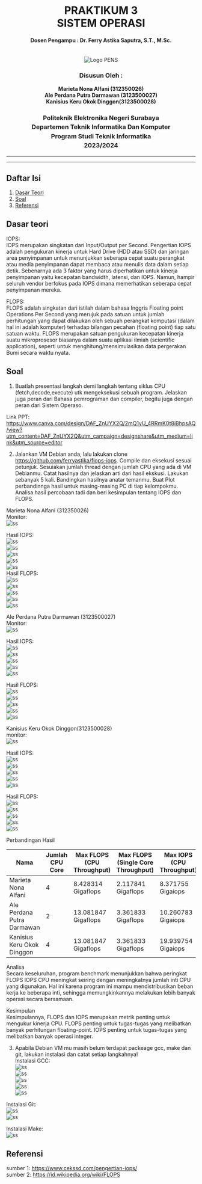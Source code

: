<div align="center">
  <h1 style="text-align: center;font-weight: bold">PRAKTIKUM 3<br>SISTEM OPERASI</h1>
  <h4 style="text-align: center;">Dosen Pengampu : Dr. Ferry Astika Saputra, S.T., M.Sc.</h4>
</div>
<br />
<div align="center">
  <img src="https://upload.wikimedia.org/wikipedia/id/4/44/Logo_PENS.png" alt="Logo PENS">
  <h3 style="text-align: center;">Disusun Oleh : </h3>
  <p style="text-align: center;">
    <strong>Marieta Nona Alfani (312350026) </strong><br>
    <strong>Ale Perdana Putra Darmawan (3123500027) </strong><br>
    <strong>Kanisius Keru Okok Dinggon(3123500028)</strong>
  </p>
<h3 style="text-align: center;line-height: 1.5">Politeknik Elektronika Negeri Surabaya<br>Departemen Teknik Informatika Dan Komputer<br>Program Studi Teknik Informatika<br>2023/2024</h3>
  <hr><hr>
</div>

## Daftar Isi
1. [Dasar Teori](#Dasar-teori)
2. [Soal](#soal)
3. [Referensi](#Referensi)

## Dasar teori
IOPS:</br>
IOPS merupakan singkatan dari Input/Output per Second. Pengertian IOPS adalah pengukuran kinerja untuk Hard Drive (HDD atau SSD) dan jaringan area penyimpanan untuk menunjukkan seberapa cepat suatu perangkat atau media penyimpanan dapat membaca atau menulis data dalam setiap detik.
Sebenarnya ada 3 faktor yang harus diperhatikan untuk kinerja penyimpanan yaitu kecepatan bandwidth, latensi, dan IOPS. Namun, hampir seluruh vendor berfokus pada IOPS dimana memerhatikan seberapa cepat penyimpanan mereka.

FLOPS:</br>
FLOPS adalah singkatan dari istilah dalam bahasa Inggris Floating point Operations Per Second yang merujuk pada satuan untuk jumlah perhitungan yang dapat dilakukan oleh sebuah perangkat komputasi (dalam hal ini adalah komputer) terhadap bilangan pecahan (floating point) tiap satu satuan waktu. FLOPS merupakan satuan pengukuran kecepatan kinerja suatu mikroprosesor biasanya dalam suatu aplikasi ilmiah (scientific application), seperti untuk menghitung/mensimulasikan data pergerakan Bumi secara waktu nyata.

## Soal
1. Buatlah presentasi langkah demi langkah tentang siklus CPU (fetch,decode,execute) utk mengeksekusi sebuah program. Jelaskan juga peran dari Bahasa pemrograman dan compiler, begitu juga dengan peran dari Sistem Operaso. 


Link PPT: https://www.canva.com/design/DAF_ZnUYX2Q/2mQ1yU_4RRmK0t8iBhpsAQ/view?utm_content=DAF_ZnUYX2Q&utm_campaign=designshare&utm_medium=link&utm_source=editor


2. Jalankan VM Debian anda, lalu lakukan clone https://github.com/ferryastika/flops-iops. Compile dan eksekusi sesuai petunjuk. Sesuiakan jumlah thread dengan jumlah CPU yang ada di VM Debianmu. Catat hasilnya dan jelaskan arti dari hasil ekskusi. Lakukan sebanyak 5 kali. Bandingkan hasilnya anatar temanmu. Buat Plot perbandinnga hasil untuk masing-masing PC di tiap kelompokmu. Analisa hasil percobaan tadi dan beri kesimpulan tentang IOPS dan FLOPS.

Marieta Nona Alfani (312350026)</br>
Monitor:</br>
![ss](assets/monitor/1fani.jpg)</br>

Hasil IOPS:</br>
![ss](assets/iops/1fani.jpg)</br>
![ss](assets/iops/2fani.jpg)</br>
![ss](assets/iops/3fani.jpg)</br>
![ss](assets/iops/4fani.jpg)</br>
![ss](assets/iops/5fani.jpg)</br>
Hasil FLOPS:</br>
![ss](assets/flops/1fani.jpg)</br>
![ss](assets/flops/2fani.jpg)</br>
![ss](assets/flops/3fani.jpg)</br>
![ss](assets/flops/4fani.jpg)</br>
![ss](assets/flops/5fani.jpg)</br>

Ale Perdana Putra Darmawan (3123500027)</br>
Monitor:</br>
![ss](assets/monitor/1ale.png)</br>

Hasil IOPS:</br>
![ss](assets/iops/1ale.png)</br>
![ss](assets/iops/2ale.png)</br>
![ss](assets/iops/3ale.png)</br>
![ss](assets/iops/4ale.png)</br>
![ss](assets/iops/5ale.png)</br>

Hasil FLOPS:</br>
![ss](assets/flops/1ale.png)</br>
![ss](assets/flops/2ale.png)</br>
![ss](assets/flops/3ale.png)</br>
![ss](assets/flops/4ale.png)</br>
![ss](assets/flops/5ale.png)</br>

Kanisius Keru Okok Dinggon(3123500028)</br>
monitor:</br>
![ss](assets/monitor/CPU.png)</br>

Hasil IOPS:</br>
![ss](assets/iops/iops1.png)</br>
![ss](assets/iops/iops2.png)</br>
![ss](assets/iops/iops3.png)</br>
![ss](assets/iops/iops4.png)</br>
![ss](assets/iops/iops5.png)</br>

Hasil FLOPS:</br>
![ss](assets/flops/flops1.png)</br>
![ss](assets/flops/flops2.png)</br>
![ss](assets/flops/flops3.png)</br>
![ss](assets/flops/flops4.png)</br>
![ss](assets/flops/flops5.png)</br>

Perbandingan Hasil</br>

Nama | Jumlah CPU Core | Max FLOPS (CPU Throughput) | Max FLOPS (Single Core Throughput) | Max IOPS (CPU Throughput) | Max IOPS (Single Core Throughput)
|---|---|---|---|---|---|
| Marieta Nona Alfani | 4 | 8.428314 Gigaflops | 2.117841 Gigaflops | 8.371755 Gigaiops | 2.113608 Gigaiops |
| Ale Perdana Putra Darmawan | 2 | 13.081847 Gigaflops | 3.361833 Gigaflops | 10.260783 Gigaiops | 2.583856 Gigaiops |
| Kanisius Keru Okok Dinggon | 4 | 13.081847 Gigaflops | 3.361833 Gigaflops | 19.939754 Gigaiops | 4.992624 Gigaiops |

Analisa</br>
Secara keseluruhan, program benchmark menunjukkan bahwa peringkat FLOPS IOPS CPU meningkat seiring dengan meningkatnya jumlah inti CPU yang digunakan. Hal ini karena program ini mampu mendistribusikan beban kerja ke beberapa inti, sehingga memungkinkannya melakukan lebih banyak operasi secara bersamaan.

Kesimpulan</br>
Kesimpulannya, FLOPS dan IOPS merupakan metrik penting untuk mengukur kinerja CPU. FLOPS penting untuk tugas-tugas yang melibatkan banyak perhitungan floating-point. IOPS penting untuk tugas-tugas yang melibatkan banyak operasi integer.

3. Apabila Debian VM mu masih belum terdapat packeage gcc, make dan git, lakukan instalasi dan catat setiap langkahnya!</br>
Instalasi GCC:</br>
![ss](assets/gcc/1.png)</br>
![ss](assets/gcc/2.png)</br>
![ss](assets/gcc/3.png)</br>
![ss](assets/gcc/4.png)</br>
![ss](assets/gcc/5.png)</br>

Instalasi Git:</br>
![ss](assets/git/1.png)</br>
![ss](assets/git/2.png)</br>

Instalasi Make:</br>
![ss](assets/make/1.png)</br>

## Referensi
sumber 1: https://www.cekssd.com/pengertian-iops/ </br>
sumber 2: https://id.wikipedia.org/wiki/FLOPS

